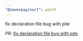 ```yaml
---
"@naverpay/nurl": patch
---
```


fix declaration file bug with pite

PR: [fix declaration file bug with pite](https://github.com/NaverPayDev/nurl/pull/59)
